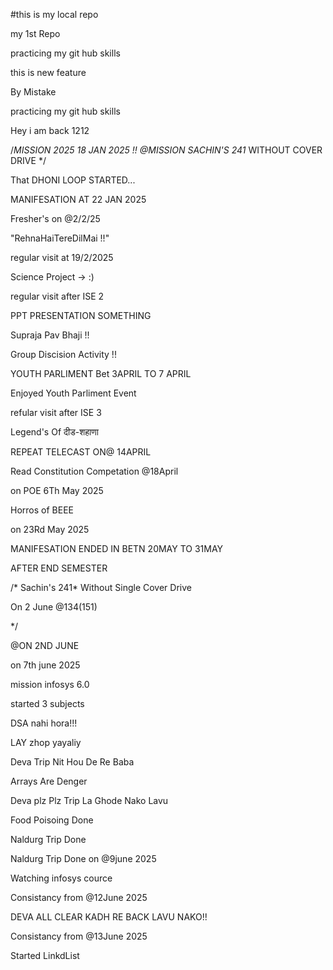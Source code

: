 #this is my local repo 
<p>my 1st Repo</p>
<p>practicing my git hub skills</p>
<p>this is new feature</p>
<p>By Mistake</p>
<p>practicing my git hub skills</p>
<p>Hey i am back 1212</p>

/*MISSION 2025
18 JAN 2025 !!
@MISSION SACHIN'S 241* WITHOUT COVER DRIVE
*/

<p>That DHONI LOOP STARTED...</P>
<p>MANIFESATION AT 22 JAN 2025 </p>
<p>Fresher's on @2/2/25</p>
<p>"RehnaHaiTereDilMai !!"</p>
<p>regular visit at 19/2/2025</p>
<p>Science Project -> :)</p>
<p>regular visit after ISE 2</P>
<p>PPT PRESENTATION SOMETHING</p>
<p>Supraja Pav Bhaji !!</p>
<p>Group Discision Activity !!</p>
<p>YOUTH PARLIMENT Bet 3APRIL TO 7 APRIL</P>
<p>Enjoyed Youth Parliment Event</p>
<p>refular visit after ISE 3</p>
<p>Legend's Of दीड-शहाणा</p>
<p>REPEAT TELECAST ON@ 14APRIL</P>
<p>Read Constitution Competation @18April</p>
<p>on POE 6Th May 2025</p>
<p>Horros of BEEE</p>
<p>on 23Rd May 2025</p>
<p>MANIFESATION ENDED IN BETN 20MAY TO 31MAY </p>
<p>AFTER END SEMESTER</p>


/* Sachin's 241* Without Single Cover Drive
<p>On 2 June @134(151)</p>
*/
<p>@ON 2ND JUNE</p>
<p>on 7th june 2025</p>
<p>mission infosys 6.0</p>
<p>started 3 subjects</p>
<p>DSA nahi hora!!!</p>
<p>LAY zhop yayaliy</p>
<p>Deva Trip Nit Hou De Re Baba</p>
<p>Arrays Are Denger</p>
<p>Deva plz Plz Trip La Ghode Nako Lavu</p>
<p>Food Poisoing Done</p>
<p>Naldurg Trip Done</p>
<p>Naldurg Trip Done on @9june 2025</p>
<p>Watching infosys cource</p>
<p>Consistancy from @12June 2025</p>
<p>DEVA ALL CLEAR KADH RE BACK LAVU NAKO!!</p>

<p>Consistancy from @13June 2025</p>
<p>Started LinkdList</p>


